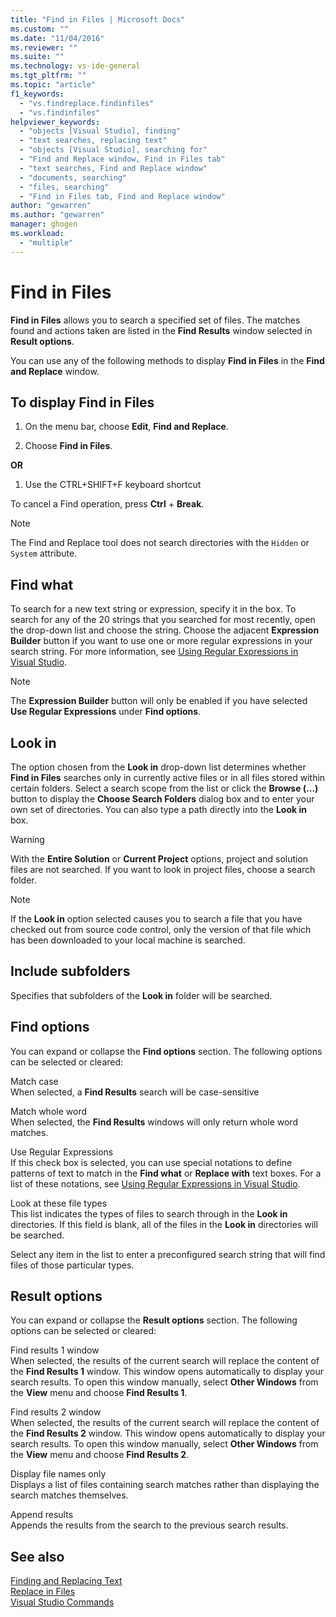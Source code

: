 ```yaml
---
title: "Find in Files | Microsoft Docs"
ms.custom: ""
ms.date: "11/04/2016"
ms.reviewer: ""
ms.suite: ""
ms.technology: vs-ide-general
ms.tgt_pltfrm: ""
ms.topic: "article"
f1_keywords: 
  - "vs.findreplace.findinfiles"
  - "vs.findinfiles"
helpviewer_keywords: 
  - "objects [Visual Studio], finding"
  - "text searches, replacing text"
  - "objects [Visual Studio], searching for"
  - "Find and Replace window, Find in Files tab"
  - "text searches, Find and Replace window"
  - "documents, searching"
  - "files, searching"
  - "Find in Files tab, Find and Replace window"
author: "gewarren"
ms.author: "gewarren"
manager: ghogen
ms.workload: 
  - "multiple"
---
```

# Find in Files

**Find in Files** allows you to search a specified set of files. The matches found and actions taken are listed in the **Find Results** window selected in **Result options**.

You can use any of the following methods to display **Find in Files** in the **Find and Replace** window.

## To display Find in Files

1. On the menu bar, choose **Edit**, **Find and Replace**.

2. Choose **Find in Files**.

**OR**

1. Use the CTRL+SHIFT+F keyboard shortcut

To cancel a Find operation, press **Ctrl** + **Break**.

> [!NOTE]
> The Find and Replace tool does not search directories with the `Hidden` or `System` attribute.

## Find what

To search for a new text string or expression, specify it in the box. To search for any of the 20 strings that you searched for most recently, open the drop-down list and choose the string. Choose the adjacent **Expression Builder** button if you want to use one or more regular expressions in your search string. For more information, see [Using Regular Expressions in Visual Studio](../ide/using-regular-expressions-in-visual-studio.md).

> [!NOTE]
> The **Expression Builder** button will only be enabled if you have selected **Use Regular Expressions** under **Find options**.

## Look in

The option chosen from the **Look in** drop-down list determines whether **Find in Files** searches only in currently active files or in all files stored within certain folders. Select a search scope from the list or click the **Browse (...)** button to display the **Choose Search Folders** dialog box and to enter your own set of directories. You can also type a path directly into the **Look in** box.

> [!WARNING]
> With the **Entire Solution** or **Current Project** options, project and solution files are not searched. If you want to look in project files, choose a search folder.

> [!NOTE]
> If the **Look in** option selected causes you to search a file that you have checked out from source code control, only the version of that file which has been downloaded to your local machine is searched.

## Include subfolders

Specifies that subfolders of the **Look in** folder will be searched.

## Find options

You can expand or collapse the **Find options** section. The following options can be selected or cleared:

Match case  
When selected, a **Find Results** search will be case-sensitive

Match whole word  
When selected, the **Find Results** windows will only return whole word matches.

Use Regular Expressions  
If this check box is selected, you can use special notations to define patterns of text to match in the **Find what** or **Replace with** text boxes. For a list of these notations, see [Using Regular Expressions in Visual Studio](../ide/using-regular-expressions-in-visual-studio.md).

Look at these file types  
This list indicates the types of files to search through in the **Look in** directories. If this field is blank, all of the files in the **Look in** directories will be searched.

Select any item in the list to enter a preconfigured search string that will find files of those particular types.

## Result options

You can expand or collapse the **Result options** section. The following options can be selected or cleared:

Find results 1 window  
When selected, the results of the current search will replace the content of the **Find Results 1** window. This window opens automatically to display your search results. To open this window manually, select **Other Windows** from the **View** menu and choose **Find Results 1**.

Find results 2 window  
When selected, the results of the current search will replace the content of the **Find Results 2** window. This window opens automatically to display your search results. To open this window manually, select **Other Windows** from the **View** menu and choose **Find Results 2**.

Display file names only  
Displays a list of files containing search matches rather than displaying the search matches themselves.

Append results  
Appends the results from the search to the previous search results.

## See also

[Finding and Replacing Text](../ide/finding-and-replacing-text.md)  
[Replace in Files](../ide/replace-in-files.md)  
[Visual Studio Commands](../ide/reference/visual-studio-commands.md)

